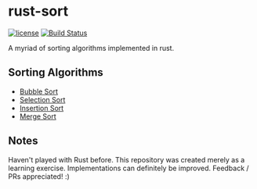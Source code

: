 # rust-sort

[![license](https://img.shields.io/github/license/mashape/apistatus.svg)]()
[![Build Status](https://travis-ci.org/zigguratvertigo/rust-sort.svg?branch=master)](https://travis-ci.org/zigguratvertigo/rust-sort)

A myriad of sorting algorithms implemented in rust.

## Sorting Algorithms
- [Bubble Sort](https://github.com/zigguratvertigo/rust-sort/blob/master/src/bubblesort.rs)
- [Selection Sort](https://github.com/zigguratvertigo/rust-sort/blob/master/src/selectionsort.rs)
- [Insertion Sort](https://github.com/zigguratvertigo/rust-sort/blob/master/src/insertionsort.rs)
- [Merge Sort](https://github.com/zigguratvertigo/rust-sort/blob/master/src/mergesort.rs)

## Notes

Haven't played with Rust before. This repository was created merely as a learning exercise. Implementations can definitely be improved. Feedback / PRs appreciated! :)  
